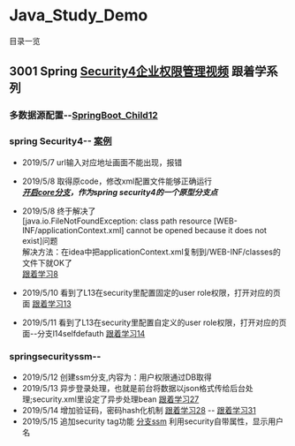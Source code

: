 # Java_Study_Demo
目录一览

## 3001 Spring [Security4企业权限管理视频](https://www.bilibili.com/video/av50613863/?p=1) 跟着学系列  
### 多数据源配置--[SpringBoot_Child12](http://github.com/yaom2018/Java_Study_Demo/tree/master/SpringBoot_Child12)

### spring Security4-- [案例](https://github.com/yaom2018/Java_Study_Demo/tree/master/springSecurity3001)  
  * 2019/5/7 url输入对应地址画面不能出现，报错  
  * 2019/5/8 取得原code，修改xml配置文件能够正确运行  
  ***[开启core分支](https://github.com/yaom2018/Java_Study_Demo/tree/core)，作为spring security4的一个原型分支点***  
  * 2019/5/8 终于解决了  
  [java.io.FileNotFoundException: class path resource [WEB-INF/applicationContext.xml] cannot be opened because it does not exist]问题  
  解决方法：在idea中把applicationContext.xml复制到/WEB-INF/classes的文件下就OK了  
  [跟着学习8](https://www.bilibili.com/video/av50613863/?p=8&t=101) 

  * 2019/5/10 看到了L13在security里配置固定的user role权限，打开对应的页面
  [跟着学习13](https://www.bilibili.com/video/av50613863/?p=13) 
  * 2019/5/11 看到了L13在security里配置自定义的user role权限，打开对应的页面--分支l14selfdefauth
  [跟着学习14](https://www.bilibili.com/video/av50613863/?p=14) 

### springsecurityssm-- 
  * 2019/5/12 创建ssm分支,内容为：用户权限通过DB取得
  * 2019/5/13 异步登录处理，也就是前台将数据以json格式传给后台处理;security.xml里设定了异步处理bean
  [跟着学习27](https://www.bilibili.com/video/av50613863/?p=27)
  * 2019/5/14 增加验证码，密码hash化机制
  [跟着学习28](https://www.bilibili.com/video/av50613863/?p=28)
  -- 
  [跟着学习31](https://www.bilibili.com/video/av50613863/?p=32)
  * 2019/5/15 追加security tag功能 [分支ssm](https://github.com/yaom2018/Java_Study_Demo/tree/ssmsecuritytaguse)
    利用security自带属性，显示用户名


  
